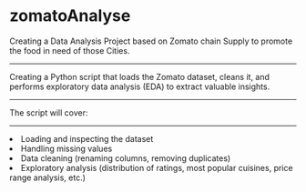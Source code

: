 # zomatoAnalyse


Creating a Data Analysis Project based on Zomato chain Supply to promote the food in need of those Cities.
<hr>

Creating a Python script that loads the Zomato dataset, cleans it, and performs exploratory data analysis (EDA) to extract valuable insights. 
<hr>
The script will cover:
<hr>

<li>Loading and inspecting the dataset</li>
<li>Handling missing values</li>
<li>Data cleaning (renaming columns, removing duplicates)</li>
<li>Exploratory analysis (distribution of ratings, most popular cuisines, price range analysis, etc.)</li>

